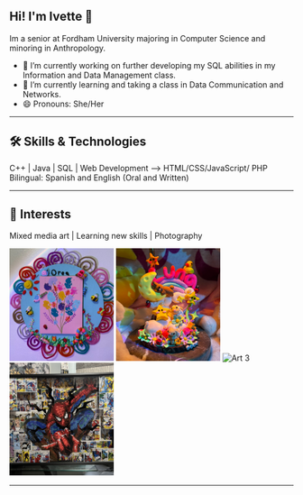 ## Hi! I'm Ivette 👋

Im a senior at Fordham University majoring in Computer Science and minoring in Anthropology.

- 🔭 I’m currently working on further developing my SQL abilities in my Information and Data Management class.
- 🌱 I’m currently learning and taking a class in Data Communication and Networks.
- 😄 Pronouns: She/Her

---

## 🛠 Skills & Technologies
C++ | Java | SQL | Web Development --> HTML/CSS/JavaScript/ PHP
Bilingual: Spanish and English (Oral and Written)

---

## 🎨 Interests
Mixed media art | Learning new skills | Photography 
<p>
  <img src="images/git1.jpg" alt="Art 1" style="width:185px;height:200px;object-fit:cover;"/>
  <img src="images/git2.jpg" alt="Art 2" style="width:185px;height:200px;object-fit:cover;"/>
  <img src="images/git4.jpg" alt="Art 3" style="width:185px;height:200px;object-fit:cover;"/>
  <img src="images/git5.JPG" alt="Art 4" style="width:185px;height:200px;object-fit:cover;"/>
</p>

---
